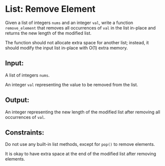 # List: Remove Element

Given a list of integers `nums` and an integer `val`, write a function `remove_element` that removes all occurrences of `val` in the list in-place and returns the new length of the modified list.

The function should not allocate extra space for another list; instead, it should modify the input list in-place with O(1) extra memory.

## Input:

A list of integers `nums`.

An integer `val` representing the value to be removed from the list.

## Output:

An integer representing the new length of the modified list after removing all occurrences of `val`.

## Constraints:

Do not use any built-in list methods, except for `pop()` to remove elements.

It is okay to have extra space at the end of the modified list after removing elements.
